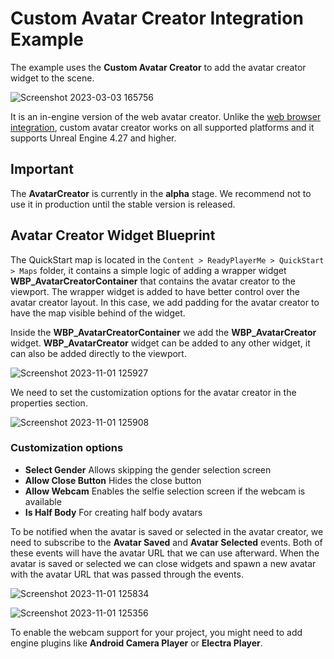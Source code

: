 # Custom Avatar Creator Integration Example

The example uses the **Custom Avatar Creator** to add the avatar creator widget to the scene. 

![Screenshot 2023-03-03 165756](https://user-images.githubusercontent.com/3124894/233410933-077ec3c3-c53c-4ed1-b442-3639ed9348f8.png)

It is an in-engine version of the web avatar creator. Unlike the [web browser integration](https://github.com/readyplayerme/UnrealExamples/tree/main/Content/ReadyPlayerMe/WebBrowser#readme), custom avatar creator works on all supported platforms and it supports Unreal Engine 4.27 and higher.

## Important

The **AvatarCreator** is currently in the **alpha** stage. We recommend not to use it in production until the stable version is released.

## Avatar Creator Widget Blueprint

The QuickStart map is located in the `Content > ReadyPlayerMe > QuickStart > Maps` folder, it contains a simple logic of adding a wrapper widget **WBP_AvatarCreatorContainer** that contains the avatar creator to the viewport.
The wrapper widget is added to have better control over the avatar creator layout. In this case, we add padding for the avatar creator to have the map visible behind of the widget.

Inside the **WBP_AvatarCreatorContainer** we add the **WBP_AvatarCreator** widget. **WBP_AvatarCreator** widget can be added to any other widget, it can also be added directly to the viewport.

![Screenshot 2023-11-01 125927](https://github.com/readyplayerme/UnrealExamples/assets/3124894/3cd4840d-5b2e-425a-ba2b-4bcc02bbc8a1)

We need to set the customization options for the avatar creator in the properties section.

![Screenshot 2023-11-01 125908](https://github.com/readyplayerme/UnrealExamples/assets/3124894/0f0ac46c-26cb-4e12-9621-483dc354f76f)

### Customization options
- **Select Gender** Allows skipping the gender selection screen
- **Allow Close Button** Hides the close button
- **Allow Webcam** Enables the selfie selection screen if the webcam is available
- **Is Half Body** For creating half body avatars

To be notified when the avatar is saved or selected in the avatar creator, we need to subscribe to the **Avatar Saved** and **Avatar Selected** events. Both of these events will have the avatar URL that we can use afterward.
When the avatar is saved or selected we can close widgets and spawn a new avatar with the avatar URL that was passed through the events.

![Screenshot 2023-11-01 125834](https://github.com/readyplayerme/UnrealExamples/assets/3124894/2c1b26a0-fe95-4b2d-b81d-8142a7fe8f66)

![Screenshot 2023-11-01 125356](https://github.com/readyplayerme/UnrealExamples/assets/3124894/51b36fd4-49d3-4b53-be78-a4078b6efd1c)

To enable the webcam support for your project, you might need to add engine plugins like **Android Camera Player** or **Electra Player**.
